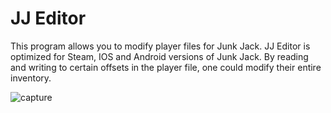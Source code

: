 # JJ Editor

This program allows you to modify player files for Junk Jack. JJ Editor is optimized for Steam, IOS and Android versions of Junk Jack. By reading and writing to certain offsets in the player file, one could modify their entire inventory. 

![capture](https://user-images.githubusercontent.com/45716048/49687779-ddfde600-fabc-11e8-9fa8-9f3aeb7854fa.PNG)